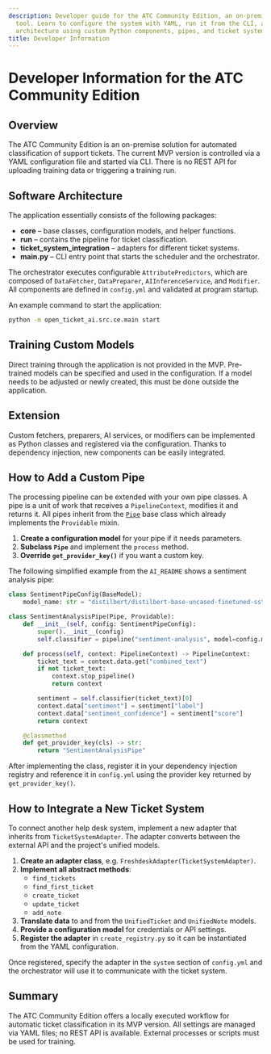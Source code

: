 ```yaml
---
description: Developer guide for the ATC Community Edition, an on-premise ticket classification
  tool. Learn to configure the system with YAML, run it from the CLI, and extend its
  architecture using custom Python components, pipes, and ticket system adapters.
title: Developer Information
---
```

# Developer Information for the ATC Community Edition

## Overview

The ATC Community Edition is an on-premise solution for automated classification of support tickets. The current MVP version is controlled via a YAML configuration file and started via CLI. There is no REST API for uploading training data or triggering a training run.

## Software Architecture

The application essentially consists of the following packages:

* **core** – base classes, configuration models, and helper functions.
* **run** – contains the pipeline for ticket classification.
* **ticket\_system\_integration** – adapters for different ticket systems.
* **main.py** – CLI entry point that starts the scheduler and the orchestrator.

The orchestrator executes configurable `AttributePredictors`, which are composed of `DataFetcher`, `DataPreparer`, `AIInferenceService`, and `Modifier`. All components are defined in `config.yml` and validated at program startup.

An example command to start the application:

```bash
python -m open_ticket_ai.src.ce.main start
```

## Training Custom Models

Direct training through the application is not provided in the MVP. Pre-trained models can be specified and used in the configuration. If a model needs to be adjusted or newly created, this must be done outside the application.

## Extension

Custom fetchers, preparers, AI services, or modifiers can be implemented as Python classes and registered via the configuration. Thanks to dependency injection, new components can be easily integrated.

## How to Add a Custom Pipe

The processing pipeline can be extended with your own pipe classes. A pipe is a
unit of work that receives a `PipelineContext`, modifies it and returns it. All
pipes inherit from the [`Pipe`](../api/run/pipes.md) base class which already
implements the `Providable` mixin.

1. **Create a configuration model** for your pipe if it needs parameters.
2. **Subclass `Pipe`** and implement the `process` method.
3. **Override `get_provider_key()`** if you want a custom key.

The following simplified example from the `AI_README` shows a sentiment analysis
pipe:

```python
class SentimentPipeConfig(BaseModel):
    model_name: str = "distilbert/distilbert-base-uncased-finetuned-sst-2-english"

class SentimentAnalysisPipe(Pipe, Providable):
    def __init__(self, config: SentimentPipeConfig):
        super().__init__(config)
        self.classifier = pipeline("sentiment-analysis", model=config.model_name)

    def process(self, context: PipelineContext) -> PipelineContext:
        ticket_text = context.data.get("combined_text")
        if not ticket_text:
            context.stop_pipeline()
            return context

        sentiment = self.classifier(ticket_text)[0]
        context.data["sentiment"] = sentiment["label"]
        context.data["sentiment_confidence"] = sentiment["score"]
        return context

    @classmethod
    def get_provider_key(cls) -> str:
        return "SentimentAnalysisPipe"
```

After implementing the class, register it in your dependency injection registry
and reference it in `config.yml` using the provider key returned by
`get_provider_key()`.

## How to Integrate a New Ticket System

To connect another help desk system, implement a new adapter that inherits from
`TicketSystemAdapter`. The adapter converts between the external API and the
project's unified models.

1. **Create an adapter class**, e.g. `FreshdeskAdapter(TicketSystemAdapter)`.
2. **Implement all abstract methods**:
   - `find_tickets`
   - `find_first_ticket`
   - `create_ticket`
   - `update_ticket`
   - `add_note`
3. **Translate data** to and from the `UnifiedTicket` and `UnifiedNote` models.
4. **Provide a configuration model** for credentials or API settings.
5. **Register the adapter** in `create_registry.py` so it can be instantiated
   from the YAML configuration.

Once registered, specify the adapter in the `system` section of `config.yml` and
the orchestrator will use it to communicate with the ticket system.

## Summary

The ATC Community Edition offers a locally executed workflow for automatic ticket classification in its MVP version. All settings are managed via YAML files; no REST API is available. External processes or scripts must be used for training.

